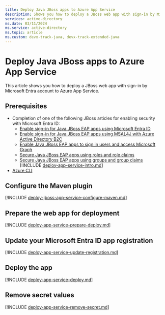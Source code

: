 ```yaml
---
title: Deploy Java JBoss apps to Azure App Service
description: Shows you how to deploy a JBoss web app with sign-in by Microsoft Entra account to Azure App Service.
services: active-directory
ms.date: 03/11/2024
ms.service: active-directory
ms.topic: article
ms.custom: devx-track-java, devx-track-extended-java
---
```


# Deploy Java JBoss apps to Azure App Service

This article shows you how to deploy a JBoss web app with sign-in by Microsoft Entra account to Azure App Service.

## Prerequisites

- Completion of one of the following JBoss articles for enabling security with Microsoft Entra ID:
  - [Enable sign-in for Java JBoss EAP apps using Microsoft Entra ID](enable-java-jboss-eap-webapp-authentication-entra-id.md)
  - [Enable sign-in for Java JBoss EAP apps using MSAL4J with Azure Active Directory B2C](enable-java-jboss-eap-webapp-authentication-azure-ad-b2c.md)
  - [Enable Java JBoss EAP apps to sign in users and access Microsoft Graph](enable-java-jboss-eap-webapp-authorization-entra-id.md)
  - [Secure Java JBoss EAP apps using roles and role claims](enable-java-jboss-eap-webapp-authorization-role-entra-id.md)
  - [Secure Java JBoss EAP apps using groups and group claims](enable-java-jboss-eap-webapp-authorization-group-entra-id.md)
[!INCLUDE [deploy-app-service-intro.md](includes/deploy-app-service-intro.md)]
- [Azure CLI](/cli/azure/install-azure-cli)

## Configure the Maven plugin

[!INCLUDE [deploy-jboss-app-service-configure-maven.md](includes/deploy-jboss-app-service-configure-maven.md)]

## Prepare the web app for deployment

[!INCLUDE [deploy-app-service-prepare-deploy.md](includes/deploy-app-service-prepare-deploy.md)]

## Update your Microsoft Entra ID app registration

[!INCLUDE [deploy-app-service-update-registration.md](includes/deploy-app-service-update-registration.md)]

## Deploy the app

[!INCLUDE [deploy-app-service-deploy.md](includes/deploy-app-service-deploy.md)]

## Remove secret values

[!INCLUDE [deploy-app-service-remove-secret.md](includes/deploy-app-service-remove-secret.md)]
